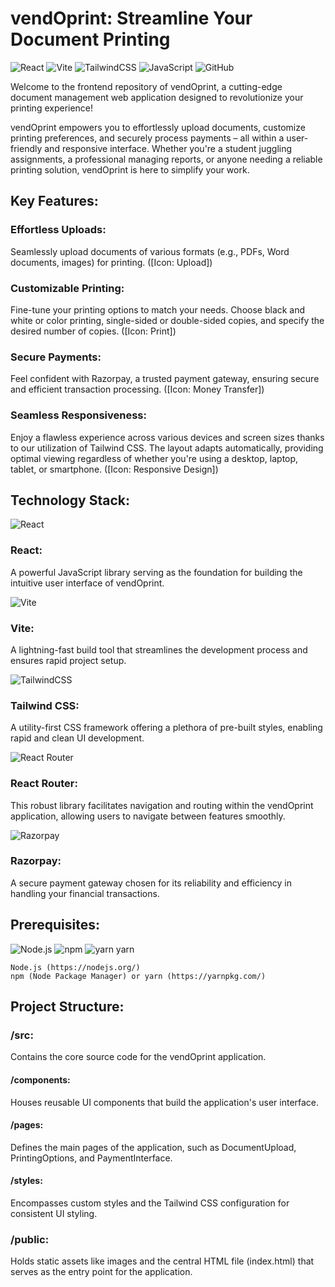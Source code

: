  
# vendOprint: Streamline Your Document Printing

![React](https://skillicons.dev/icons?i=react)
![Vite](https://skillicons.dev/icons?i=vite)
![TailwindCSS](https://skillicons.dev/icons?i=tailwindcss)
![JavaScript](https://skillicons.dev/icons?i=js)
![GitHub](https://skillicons.dev/icons?i=github)


Welcome to the frontend repository of vendOprint, a cutting-edge document management web application designed to revolutionize your printing experience!

vendOprint empowers you to effortlessly upload documents, customize printing preferences, and securely process payments – all within a user-friendly and responsive interface. Whether you're a student juggling assignments, a professional managing reports, or anyone needing a reliable printing solution, vendOprint is here to simplify your work.

## Key Features:

### Effortless Uploads:
 Seamlessly upload documents of various formats (e.g., PDFs, Word documents, images) for printing. ([Icon: Upload])

### Customizable Printing: 
Fine-tune your printing options to match your needs. Choose black and white or color printing, single-sided or double-sided copies, and specify the desired number of copies. ([Icon: Print])

### Secure Payments: 
Feel confident with Razorpay, a trusted payment gateway, ensuring secure and efficient transaction processing. ([Icon: Money Transfer])

### Seamless Responsiveness: 
Enjoy a flawless experience across various devices and screen sizes thanks to our utilization of Tailwind CSS. The layout adapts automatically, providing optimal viewing regardless of whether you're using a desktop, laptop, tablet, or smartphone. ([Icon: Responsive Design])

## Technology Stack:

![React](https://skillicons.dev/icons?i=react) 
### React:

A powerful JavaScript library serving as the foundation for building the intuitive user interface of vendOprint.

![Vite](https://skillicons.dev/icons?i=vite)
### Vite: 
A lightning-fast build tool that streamlines the development process and ensures rapid project setup.

![TailwindCSS](https://skillicons.dev/icons?i=tailwindcss)
### Tailwind CSS: 
A utility-first CSS framework offering a plethora of pre-built styles, enabling rapid and clean UI development.

![React Router](https://skillicons.dev/icons?i=reactrouter)
### React Router: 
This robust library facilitates navigation and routing within the vendOprint application, allowing users to navigate between features smoothly.

![Razorpay](https://skillicons.dev/icons?i=razorpay)
### Razorpay: 
A secure payment gateway chosen for its reliability and efficiency in handling your financial transactions.

## Prerequisites:

![Node.js](https://skillicons.dev/icons?i=nodejs) ![npm](https://skillicons.dev/icons?i=npm) ![yarn](https://skillicons.dev/icons?i=yarn) yarn

```console
Node.js (https://nodejs.org/)
npm (Node Package Manager) or yarn (https://yarnpkg.com/)
```

## Project Structure:

### /src: 
Contains the core source code for the vendOprint application.

#### /components: 
Houses reusable UI components that build the application's user interface.

#### /pages: 
Defines the main pages of the application, such as DocumentUpload, PrintingOptions, and PaymentInterface.

#### /styles: 
Encompasses custom styles and the Tailwind CSS configuration for consistent UI styling.

### /public: 
Holds static assets like images and the central HTML file (index.html) that serves as the entry point for the application.
